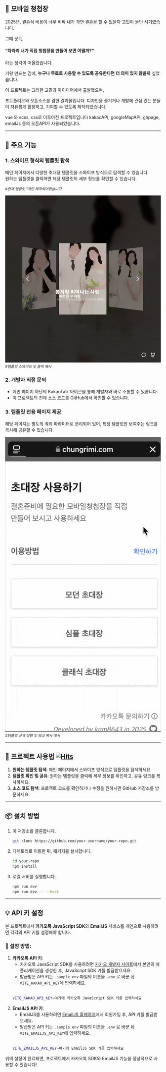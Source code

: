 ## 🎉 모바일 청첩장 

2025년, 결혼식 비용이 너무 비싸 내가 과연 결혼을 할 수 있을까 고민이 들던 시기였습니다.

그때 문득, 
#### **“차라리 내가 직접 청첩장을 만들어 보면 어떨까?“**
라는 생각이 떠올랐습니다.

기왕 만드는 김에, **누구나 무료로 사용할 수 있도록 공유한다면 더 의미 있지 않을까** 싶었습니다.

이 프로젝트는 그러한 고민과 아이디어에서 출발했으며, 

포트폴리오와 오픈소스를 겸한 결과물입니다.
디자인을 즐기거나 개발에 관심 있는 분들이 자유롭게 활용하고, 기여할 수 있도록 제작되었습니다.


vue 와 scss, css로 이루어진 프로젝트입니다 
kakaoAPI, googleMapAPI, ghpage, emailJs 등의 오픈API가 사용되었습니다.

---

## 🌟 주요 기능

### 1. 스와이프 형식의 템플릿 탐색
메인 페이지에서 다양한 초대장 템플릿을 스와이프 방식으로 탐색할 수 있습니다.  
원하는 템플릿을 클릭하면 해당 템플릿의 세부 정보를 확인할 수 있습니다.

_<small>#현재 템플릿 1개만 제작되어있습니다</small>_

![readme_1.gif](readme1.gif)
_<small>#템플릿 스와이프 및 클릭 예시</small>_

### 2. 개발자 직접 문의
- 메인 페이지 하단의 KakaoTalk 아이콘을 통해 개발자와 바로 소통할 수 있습니다.
- 이 프로젝트의 전체 소스 코드를 GitHub에서 확인할 수 있습니다.

### 3. 템플릿 전용 페이지 제공
해당 페이지는 별도의 쿼리 파라미터로 분리되어 있어, 특정 템플릿만 보여주는 링크를 복사해 공유할 수 있습니다.

![readme_1.gif](readme2.gif)
_<small>#템플릿 상세 설명 및 링크 복사 예시</small>_

---

## 🚀 프로젝트 사용법 [![Hits](https://hits.seeyoufarm.com/api/count/incr/badge.svg?url=https%3A%2F%2Fgithub.com%2Fknm8643%2Fwedding-public&count_bg=%23000000&title_bg=%23555555&icon=&icon_color=%23E7E7E7&title=hits&edge_flat=false)](https://hits.seeyoufarm.com)



1. **원하는 템플릿 탐색**: 메인 페이지에서 스와이프 방식으로 템플릿을 탐색하세요.
2. **템플릿 확인 및 공유**: 원하는 템플릿을 클릭해 세부 정보를 확인하고, 공유 링크를 복사하세요.
3. **소스 코드 탐색**: 프로젝트 코드를 확인하거나 수정을 원하시면 GitHub 저장소를 방문하세요.

---

## 📦 설치 방법

1. 이 저장소를 클론합니다.
   
   ```bash
   git clone https://github.com/your-username/your-repo.git

3. 디렉토리로 이동한 뒤, 패키지를 설치합니다.
   
   ```bash
   cd your-repo
   npm install
   
5. 로컬 서버를 실행합니다.
   
   ```bash
   npm run dev
   npm run dev -- --host

---

## 💡 API 키 설정

본 프로젝트에서 **카카오톡 JavaScript SDK**와 **EmailJS** 서비스를 개인으로 사용하려면 각각의 API 키를 설정해야 합니다.

### 📝 설정 방법:

1. **카카오톡 API 키**:
   - 카카오톡 JavaScript SDK를 사용하려면 [카카오 개발자 사이트](https://developers.kakao.com/)에서 본인의 애플리케이션을 생성한 후, JavaScript SDK 키를 발급받으세요.
   - 발급받은 API 키는 `.sample.env` 파일의 이름을 `.env` 로 바꾼 뒤 `VITE_KAKAO_API_KEY`에 입력하세요.
     <br><br>
   ```bash
   VITE_KAKAO_API_KEY=여기에 카카오톡 JavaScript SDK 키를 입력하세요

2. **EmailJS API 키**:
   - EmailJS를 사용하려면 [EmailJS 홈페이지](https://www.emailjs.com/)에서 회원가입 후, API 키를 발급받으세요.
   - 발급받은 API 키는 `.sample.env` 파일의 이름을 `.env` 로 바꾼 뒤 `VITE_EMAILJS_API_KEY`에 입력하세요.
     <br><br>
   ```bash
   VITE_EMAILJS_API_KEY=여기에 EmailJS SDK 키를 입력하세요

위의 설정이 완료되면, 프로젝트에서 카카오톡 SDK와 EmailJS 기능을 정상적으로 사용할 수 있습니다!
   

